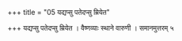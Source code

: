 +++
title = "05 यद्यप्सु पतेदप्सु म्रियेत"

+++
यद्यप्सु पतेदप्सु म्रियेत । वैष्णव्याः स्थाने वारुणी । समानमुत्तरम् ५